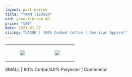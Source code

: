```yaml
---
layout: post-narrow
title: "YANN TIERSEN"
uid: yann-tiersen-40
price: "$40"
date: 2021-01-27
sizing: "LARGE | 100% Combed Cotton | American Apparel"
---
```




<table style="width:100%;"><tr><td style="vertical-align:top;">
      <figure class="tmblr-full" data-orig-height="2048" data-orig-width="1365" data-orig-src="https://concertshirts.netlify.app/shirts/0246/0246-01.jpg"><img src="https://64.media.tumblr.com/76c8f686005ee3db1e716af4ef402272/a0d82a97711064f7-61/s540x810/fabd6c12ed302b987fb31cde34d406808ebb8959.jpg" data-orig-height="2048" data-orig-width="1365" data-orig-src="https://concertshirts.netlify.app/shirts/0246/0246-01.jpg"/></figure></td>
    <td style="vertical-align:top;">
      <figure class="tmblr-full" data-orig-height="2048" data-orig-width="1365" data-orig-src="https://concertshirts.netlify.app/shirts/0246/0246-02.jpg"><img src="https://64.media.tumblr.com/4edf76ea5260a100b752177c04924b89/a0d82a97711064f7-7b/s540x810/ac68e5d03816fb67f85c3fefb414e38a1b125035.jpg" data-orig-height="2048" data-orig-width="1365" data-orig-src="https://concertshirts.netlify.app/shirts/0246/0246-02.jpg"/></figure></td>
  </tr></table><p>
  SMALL | 60% Cotton/40% Polyester | Continental
</p>
